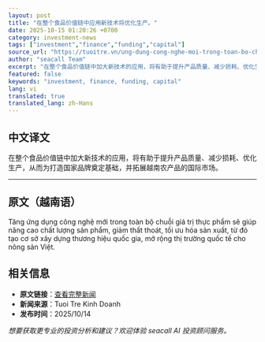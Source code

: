 ```yaml
---
layout: post
title: "在整个食品价值链中应用新技术将优化生产。"
date: 2025-10-15 01:20:26 +0700
category: investment-news
tags: ["investment","finance","funding","capital"]
source_url: "https://tuoitre.vn/ung-dung-cong-nghe-moi-trong-toan-bo-chuoi-gia-tri-thuc-pham-se-toi-uu-hoa-san-xuat-20251014213722672.htm"
author: "seacall Team"
excerpt: "在整个食品价值链中加大新技术的应用，将有助于提升产品质量、减少损耗、优化生产，从而为打造国家品牌奠定基础，并拓展越南农产品的国际市场。..."
featured: false
keywords: "investment, finance, funding, capital"
lang: vi
translated: true
translated_lang: zh-Hans
---
```


## 中文译文

在整个食品价值链中加大新技术的应用，将有助于提升产品质量、减少损耗、优化生产，从而为打造国家品牌奠定基础，并拓展越南农产品的国际市场。

---

## 原文（越南语）

Tăng ứng dụng công nghệ mới trong toàn bộ chuỗi giá trị thực phẩm sẽ giúp nâng cao chất lượng sản phẩm, giảm thất thoát, tối ưu hóa sản xuất, từ đó tạo cơ sở xây dựng thương hiệu quốc gia, mở rộng thị trường quốc tế cho nông sản Việt.

## 相关信息

- **原文链接**：[查看完整新闻](https://tuoitre.vn/ung-dung-cong-nghe-moi-trong-toan-bo-chuoi-gia-tri-thuc-pham-se-toi-uu-hoa-san-xuat-20251014213722672.htm)
- **新闻来源**：Tuoi Tre Kinh Doanh
- **发布时间**：2025/10/14

*想要获取更专业的投资分析和建议？欢迎体验 seacall AI 投资顾问服务。*
